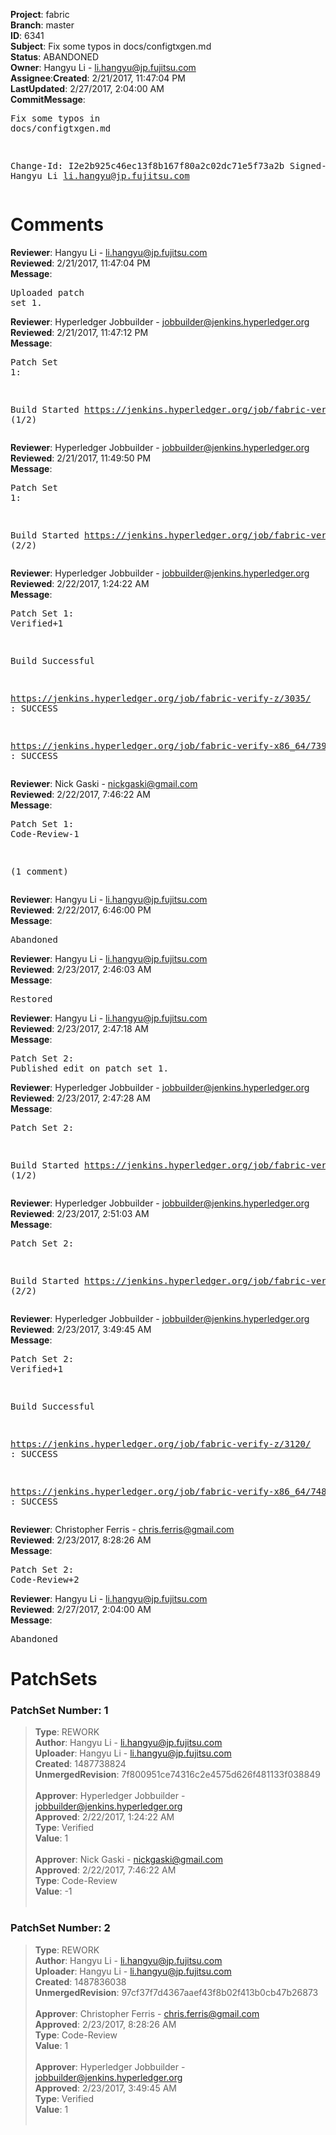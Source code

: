 <strong>Project</strong>: fabric</br><strong>Branch</strong>: master<br><strong>ID</strong>: 6341<br><strong>Subject</strong>: Fix some typos in docs/configtxgen.md<br><strong>Status</strong>: ABANDONED<br><strong>Owner</strong>: Hangyu Li - li.hangyu@jp.fujitsu.com<br><strong>Assignee</strong>:<strong>Created</strong>: 2/21/2017, 11:47:04 PM<br><strong>LastUpdated</strong>: 2/27/2017, 2:04:00 AM<br><strong>CommitMessage</strong>:<br><pre>Fix some typos in docs/configtxgen.md

Change-Id: I2e2b925c46ec13f8b167f80a2c02dc71e5f73a2b
Signed-off-by: Hangyu Li <li.hangyu@jp.fujitsu.com>
</pre><h1>Comments</h1><strong>Reviewer</strong>: Hangyu Li - li.hangyu@jp.fujitsu.com<br><strong>Reviewed</strong>: 2/21/2017, 11:47:04 PM<br><strong>Message</strong>: <pre>Uploaded patch set 1.</pre><strong>Reviewer</strong>: Hyperledger Jobbuilder - jobbuilder@jenkins.hyperledger.org<br><strong>Reviewed</strong>: 2/21/2017, 11:47:12 PM<br><strong>Message</strong>: <pre>Patch Set 1:

Build Started https://jenkins.hyperledger.org/job/fabric-verify-z/3035/ (1/2)</pre><strong>Reviewer</strong>: Hyperledger Jobbuilder - jobbuilder@jenkins.hyperledger.org<br><strong>Reviewed</strong>: 2/21/2017, 11:49:50 PM<br><strong>Message</strong>: <pre>Patch Set 1:

Build Started https://jenkins.hyperledger.org/job/fabric-verify-x86_64/7399/ (2/2)</pre><strong>Reviewer</strong>: Hyperledger Jobbuilder - jobbuilder@jenkins.hyperledger.org<br><strong>Reviewed</strong>: 2/22/2017, 1:24:22 AM<br><strong>Message</strong>: <pre>Patch Set 1: Verified+1

Build Successful 

https://jenkins.hyperledger.org/job/fabric-verify-z/3035/ : SUCCESS

https://jenkins.hyperledger.org/job/fabric-verify-x86_64/7399/ : SUCCESS</pre><strong>Reviewer</strong>: Nick Gaski - nickgaski@gmail.com<br><strong>Reviewed</strong>: 2/22/2017, 7:46:22 AM<br><strong>Message</strong>: <pre>Patch Set 1: Code-Review-1

(1 comment)</pre><strong>Reviewer</strong>: Hangyu Li - li.hangyu@jp.fujitsu.com<br><strong>Reviewed</strong>: 2/22/2017, 6:46:00 PM<br><strong>Message</strong>: <pre>Abandoned</pre><strong>Reviewer</strong>: Hangyu Li - li.hangyu@jp.fujitsu.com<br><strong>Reviewed</strong>: 2/23/2017, 2:46:03 AM<br><strong>Message</strong>: <pre>Restored</pre><strong>Reviewer</strong>: Hangyu Li - li.hangyu@jp.fujitsu.com<br><strong>Reviewed</strong>: 2/23/2017, 2:47:18 AM<br><strong>Message</strong>: <pre>Patch Set 2: Published edit on patch set 1.</pre><strong>Reviewer</strong>: Hyperledger Jobbuilder - jobbuilder@jenkins.hyperledger.org<br><strong>Reviewed</strong>: 2/23/2017, 2:47:28 AM<br><strong>Message</strong>: <pre>Patch Set 2:

Build Started https://jenkins.hyperledger.org/job/fabric-verify-z/3120/ (1/2)</pre><strong>Reviewer</strong>: Hyperledger Jobbuilder - jobbuilder@jenkins.hyperledger.org<br><strong>Reviewed</strong>: 2/23/2017, 2:51:03 AM<br><strong>Message</strong>: <pre>Patch Set 2:

Build Started https://jenkins.hyperledger.org/job/fabric-verify-x86_64/7486/ (2/2)</pre><strong>Reviewer</strong>: Hyperledger Jobbuilder - jobbuilder@jenkins.hyperledger.org<br><strong>Reviewed</strong>: 2/23/2017, 3:49:45 AM<br><strong>Message</strong>: <pre>Patch Set 2: Verified+1

Build Successful 

https://jenkins.hyperledger.org/job/fabric-verify-z/3120/ : SUCCESS

https://jenkins.hyperledger.org/job/fabric-verify-x86_64/7486/ : SUCCESS</pre><strong>Reviewer</strong>: Christopher Ferris - chris.ferris@gmail.com<br><strong>Reviewed</strong>: 2/23/2017, 8:28:26 AM<br><strong>Message</strong>: <pre>Patch Set 2: Code-Review+2</pre><strong>Reviewer</strong>: Hangyu Li - li.hangyu@jp.fujitsu.com<br><strong>Reviewed</strong>: 2/27/2017, 2:04:00 AM<br><strong>Message</strong>: <pre>Abandoned</pre><h1>PatchSets</h1><h3>PatchSet Number: 1</h3><blockquote><strong>Type</strong>: REWORK<br><strong>Author</strong>: Hangyu Li - li.hangyu@jp.fujitsu.com<br><strong>Uploader</strong>: Hangyu Li - li.hangyu@jp.fujitsu.com<br><strong>Created</strong>: 1487738824<br><strong>UnmergedRevision</strong>: 7f800951ce74316c2e4575d626f481133f038849<br><br><strong>Approver</strong>: Hyperledger Jobbuilder - jobbuilder@jenkins.hyperledger.org<br><strong>Approved</strong>: 2/22/2017, 1:24:22 AM<br><strong>Type</strong>: Verified<br><strong>Value</strong>: 1<br><br><strong>Approver</strong>: Nick Gaski - nickgaski@gmail.com<br><strong>Approved</strong>: 2/22/2017, 7:46:22 AM<br><strong>Type</strong>: Code-Review<br><strong>Value</strong>: -1<br><br></blockquote><h3>PatchSet Number: 2</h3><blockquote><strong>Type</strong>: REWORK<br><strong>Author</strong>: Hangyu Li - li.hangyu@jp.fujitsu.com<br><strong>Uploader</strong>: Hangyu Li - li.hangyu@jp.fujitsu.com<br><strong>Created</strong>: 1487836038<br><strong>UnmergedRevision</strong>: 97cf37f7d4367aaef43f8b02f413b0cb47b26873<br><br><strong>Approver</strong>: Christopher Ferris - chris.ferris@gmail.com<br><strong>Approved</strong>: 2/23/2017, 8:28:26 AM<br><strong>Type</strong>: Code-Review<br><strong>Value</strong>: 1<br><br><strong>Approver</strong>: Hyperledger Jobbuilder - jobbuilder@jenkins.hyperledger.org<br><strong>Approved</strong>: 2/23/2017, 3:49:45 AM<br><strong>Type</strong>: Verified<br><strong>Value</strong>: 1<br><br></blockquote>